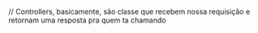 // Controllers, basicamente, são classe que recebem nossa requisição e retornam uma resposta pra quem ta chamando
